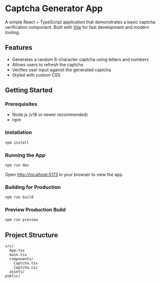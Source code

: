 # Captcha Generator App

A simple React + TypeScript application that demonstrates a basic captcha verification component. Built with [Vite](https://vitejs.dev/) for fast development and modern tooling.

## Features

- Generates a random 6-character captcha using letters and numbers
- Allows users to refresh the captcha
- Verifies user input against the generated captcha
- Styled with custom CSS

## Getting Started


### Prerequisites

- Node.js (v18 or newer recommended)
- npm

### Installation

```sh
npm install
```

### Running the App

```sh
npm run dev
```

Open [http://localhost:5173](http://localhost:5173) in your browser to view the app.

### Building for Production

```sh
npm run build
```

### Preview Production Build

```sh
npm run preview
```

## Project Structure

```
src/
  App.tsx
  main.tsx
  components/
    Captcha.tsx
    Captcha.css
  assets/
public/
```

